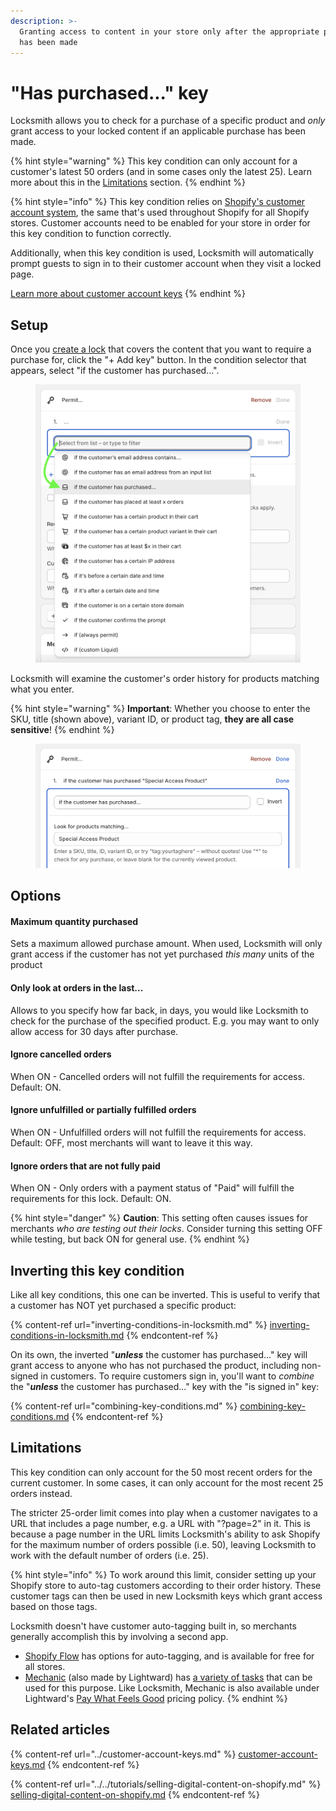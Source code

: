 ```yaml
---
description: >-
  Granting access to content in your store only after the appropriate purchase
  has been made
---
```


# "Has purchased..." key

Locksmith allows you to check for a purchase of a specific product and _only_ grant access to your locked content if an applicable purchase has been made.

{% hint style="warning" %}
This key condition can only account for a customer's latest 50 orders (and in some cases only the latest 25). Learn more about this in the [Limitations](has-purchased.md#limitations) section.
{% endhint %}

{% hint style="info" %}
This key condition relies on [Shopify's customer account system](https://help.shopify.com/en/manual/customers/customer-accounts), the same that's used throughout Shopify for all Shopify stores. Customer accounts need to be enabled for your store in order for this key condition to function correctly.

Additionally, when this key condition is used, Locksmith will automatically prompt guests to sign in to their customer account when they visit a locked page.

[Learn more about customer account keys](../customer-account-keys.md)
{% endhint %}

## Setup

Once you [create a lock](../../basics/creating-locks.md) that covers the content that you want to require a purchase for, click the "+ Add key" button. In the condition selector that appears, select "if the customer has purchased...".

<div data-full-width="false"><figure><img src="../../.gitbook/assets/Screenshot 2024-05-29 at 2.28.28 PM.png" alt=""><figcaption></figcaption></figure></div>

Locksmith will examine the customer's order history for products matching what you enter.

{% hint style="warning" %}
**Important**: Whether you choose to enter the SKU, title (shown above), variant ID, or product tag, **they are all case sensitive**!
{% endhint %}

<figure><img src="../../.gitbook/assets/Screenshot 2024-05-29 at 2.31.22 PM.png" alt=""><figcaption></figcaption></figure>

## Options

#### Maximum quantity purchased

Sets a maximum allowed purchase amount. When used, Locksmith will only grant access if the customer has not yet purchased _this many_ units of the product

#### Only look at orders in the last...

Allows to you specify how far back, in days, you would like Locksmith to check for the purchase of the specified product. E.g. you may want to only allow access for 30 days after purchase.

#### Ignore cancelled orders

When ON - Cancelled orders will not fulfill the requirements for access. Default: ON.

#### Ignore unfulfilled or partially fulfilled orders

When ON - Unfulfilled orders will not fulfill the requirements for access. Default: OFF, most merchants will want to leave it this way.

#### Ignore orders that are not fully paid

When ON - Only orders with a payment status of "Paid" will fulfill the requirements for this lock. Default: ON.

{% hint style="danger" %}
**Caution**: This setting often causes issues for merchants _who are testing out their locks_. Consider turning this setting OFF while testing, but back ON for general use.
{% endhint %}

## Inverting this key condition

Like all key conditions, this one can be inverted. This is useful to verify that a customer has NOT yet purchased a specific product:

{% content-ref url="inverting-conditions-in-locksmith.md" %}
[inverting-conditions-in-locksmith.md](inverting-conditions-in-locksmith.md)
{% endcontent-ref %}

On its own, the inverted "_**unless**_ the customer has purchased..." key will grant access to anyone who has not purchased the product, including non-signed in customers. To require customers sign in, you'll want to _combine_ the "_**unless**_ the customer has purchased..." key with the "is signed in" key:

{% content-ref url="combining-key-conditions.md" %}
[combining-key-conditions.md](combining-key-conditions.md)
{% endcontent-ref %}

## Limitations

This key condition can only account for the 50 most recent orders for the current customer. In some cases, it can only account for the most recent 25 orders instead.

The stricter 25-order limit comes into play when a customer navigates to a URL that includes a page number, e.g. a URL with "?page=2" in it. This is because a page number in the URL limits Locksmith's ability to ask Shopify for the maximum number of orders possible (i.e. 50), leaving Locksmith to work with the default number of orders (i.e. 25).

{% hint style="info" %}
To work around this limit, consider setting up your Shopify store to auto-tag customers according to their order history. These customer tags can then be used in new Locksmith keys which grant access based on those tags.

Locksmith doesn't have customer auto-tagging built in, so merchants generally accomplish this by involving a second app.

* [Shopify Flow](https://apps.shopify.com/flow) has options for auto-tagging, and is available for free for all stores.
* [Mechanic](https://apps.shopify.com/mechanic) (also made by Lightward) has [a variety of tasks](https://tasks.mechanic.dev/?q=tag%20customer) that can be used for this purpose. Like Locksmith, Mechanic is also available under Lightward's [Pay What Feels Good](https://lightward.com/pricing) pricing policy.
{% endhint %}

## Related articles

{% content-ref url="../customer-account-keys.md" %}
[customer-account-keys.md](../customer-account-keys.md)
{% endcontent-ref %}

{% content-ref url="../../tutorials/selling-digital-content-on-shopify.md" %}
[selling-digital-content-on-shopify.md](../../tutorials/selling-digital-content-on-shopify.md)
{% endcontent-ref %}
